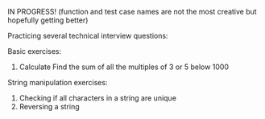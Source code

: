 IN PROGRESS!
(function and test case names are not the most creative but  hopefully getting better)

Practicing several technical interview questions:

Basic exercises:
1. Calculate  Find the sum of all the multiples of 3 or 5 below 1000

String manipulation exercises:
  1. Checking if all characters in a string are unique
  2. Reversing a string
